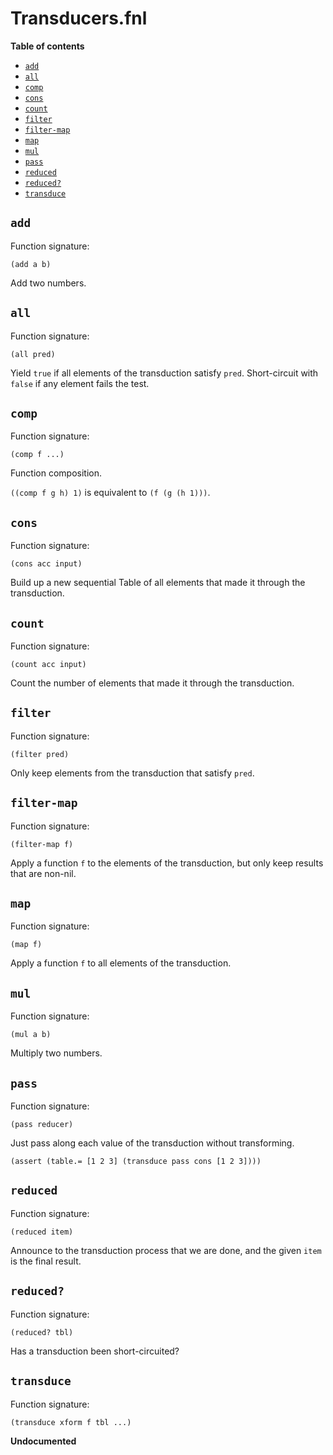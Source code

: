 # Transducers.fnl

**Table of contents**

- [`add`](#add)
- [`all`](#all)
- [`comp`](#comp)
- [`cons`](#cons)
- [`count`](#count)
- [`filter`](#filter)
- [`filter-map`](#filter-map)
- [`map`](#map)
- [`mul`](#mul)
- [`pass`](#pass)
- [`reduced`](#reduced)
- [`reduced?`](#reduced-1)
- [`transduce`](#transduce)

## `add`
Function signature:

```
(add a b)
```

Add two numbers.

## `all`
Function signature:

```
(all pred)
```

Yield `true` if all elements of the transduction satisfy `pred`. Short-circuit
with `false` if any element fails the test.

## `comp`
Function signature:

```
(comp f ...)
```

Function composition.

`((comp f g h) 1)` is equivalent to `(f (g (h 1)))`.

## `cons`
Function signature:

```
(cons acc input)
```

Build up a new sequential Table of all elements that made it through the
transduction.

## `count`
Function signature:

```
(count acc input)
```

Count the number of elements that made it through the transduction.

## `filter`
Function signature:

```
(filter pred)
```

Only keep elements from the transduction that satisfy `pred`.

## `filter-map`
Function signature:

```
(filter-map f)
```

Apply a function `f` to the elements of the transduction, but only keep results
that are non-nil.

## `map`
Function signature:

```
(map f)
```

Apply a function `f` to all elements of the transduction.

## `mul`
Function signature:

```
(mul a b)
```

Multiply two numbers.

## `pass`
Function signature:

```
(pass reducer)
```

Just pass along each value of the transduction without transforming.

```fennel
(assert (table.= [1 2 3] (transduce pass cons [1 2 3])))
```

## `reduced`
Function signature:

```
(reduced item)
```

Announce to the transduction process that we are done, and the given `item` is
the final result.

## `reduced?`
Function signature:

```
(reduced? tbl)
```

Has a transduction been short-circuited?

## `transduce`
Function signature:

```
(transduce xform f tbl ...)
```

**Undocumented**


<!-- Generated with Fenneldoc v1.0.0
     https://gitlab.com/andreyorst/fenneldoc -->
